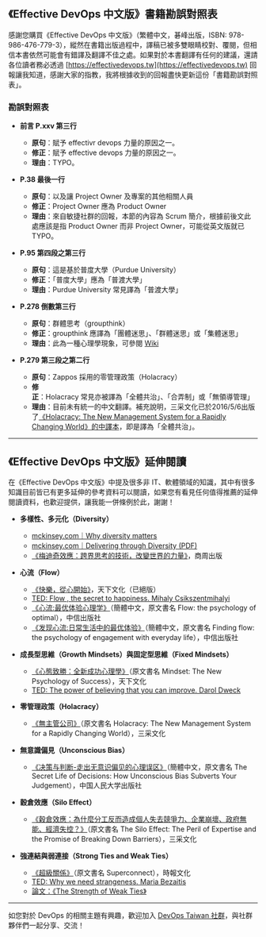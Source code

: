 ## 《Effective DevOps 中文版》書籍勘誤對照表

感謝您購買《Effective DevOps 中文版》（繁體中文，碁峰出版，ISBN: 978-986-476-779-3），縱然在書籍出版過程中，譯稿已被多雙眼睛校對、覆閱，但相信本書依然可能會有錯譯及翻譯不佳之處。如果對於本書翻譯有任何的建議，還請各位讀者務必透過 [https://effectivedevops.tw](https://effectivedevops.tw) 回報讓我知道，感謝大家的指教，我將根據收到的回報盡快更新這份「書籍勘誤對照表」。

### 勘誤對照表

* **前言 P.xxv 第三行**
  * **原句**：賦予 effectivr devops 力量的原因之一。
  * **修正**：賦予 effective devops 力量的原因之一。
  * **理由**：TYPO。

* **P.38 最後一行**
  * **原句**：以及讓 Project Owner 及專案的其他相關人員
  * **修正**：Project Owner 應為 Product Owner 
  * **理由**：來自敏捷社群的回報，本節的內容為 Scrum 簡介，根據前後文此處應該是指 Product Owner 而非 Project Owner，可能從英文版就已 TYPO。

* **P.95 第四段之第三行**
  * **原句**：這是基於普度大學（Purdue University）
  * **修正**：「普度大學」應為「普渡大學」
  * **理由**：Purdue University 常見譯為「普渡大學」

* **P.278 倒數第三行**
  * **原句**：群體思考（groupthink）
  * **修正**：groupthink 應譯為「團體迷思」、「群體迷思」或「集體迷思」
  * **理由**：此為一種心理學現象，可參閱 [Wiki](https://zh.wikipedia.org/zh-tw/%E5%9C%98%E9%AB%94%E8%BF%B7%E6%80%9D)

* **P.279 第三段之第二行**
  * **原句**：Zappos 採用的零管理政策（Holacracy）
  * **修正**：Holacracy 常見亦被譯為「全體共治」、「合弄制」或「無領導管理」
  * **理由**：目前未有統一的中文翻譯。補充說明，三采文化已於2016/5/6出版了[《Holacracy: The New Management System for a Rapidly Changing World》的中譯本](https://www.suncolor.com.tw/BookPage.aspx?bokno=109010101037)，即是譯為「全體共治」。


------

## 《Effective DevOps 中文版》延伸閱讀

在《Effective DevOps 中文版》中提及很多非 IT、軟體領域的知識，其中有很多知識目前皆已有更多延伸的參考資料可以閱讀，如果您有看見任何值得推薦的延伸閱讀資料，也歡迎提供，讓我能一併條例於此，謝謝！

* **多樣性、多元化（Diversity）**
  * [mckinsey.com｜Why diversity matters](https://www.mckinsey.com/business-functions/organization/our-insights/why-diversity-matters)
  * [mckinsey.com｜Delivering through Diversity (PDF)](https://www.mckinsey.com/~/media/mckinsey/business%20functions/organization/our%20insights/delivering%20through%20diversity/delivering-through-diversity_full-report.ashx)
  * [《梅迪奇效應：跨界思考的技術，改變世界的力量》](http://www.cite.com.tw/book?id=76797)，商周出版

* **心流（Flow）**
  * [《快樂，從心開始》](https://bookzone.cwgv.com.tw/books/details/BBP026X)，天下文化（已絕版）
  * [TED: Flow , the secret to happiness. Mihaly Csikszentmihalyi](https://www.ted.com/talks/mihaly_csikszentmihalyi_on_flow?language=zh-tw)
  * [《心流:最优体验心理学》](https://www.amazon.cn/dp/B0772BTKQT)（簡體中文，原文書名 Flow: the psychology of optimal），中信出版社
  * [《发现心流:日常生活中的最优体验》](https://www.amazon.cn/dp/B078B3YC8Q)（簡體中文，原文書名 Finding flow: the psychology of engagement with everyday life），中信出版社

* **成長型思維（Growth Mindsets）與固定型思維（Fixed Mindsets）**
  * [《心態致勝：全新成功心理學》](https://bookzone.cwgv.com.tw/books/details/BCB608)（原文書名 Mindset: The New Psychology of Success），天下文化
  * [TED: The power of believing that you can improve. Darol Dweck](https://www.ted.com/talks/carol_dweck_the_power_of_believing_that_you_can_improve?language=zh-tw)

* **零管理政策（Holacracy）**
  * [《無主管公司》](https://www.suncolor.com.tw/BookPage.aspx?bokno=109010101037)（原文書名 Holacracy: The New Management System for a Rapidly Changing World），三采文化

* **無意識偏見（Unconscious Bias）**
  * [《决策与判断-走出无意识偏见的心理误区》](http://www.crup.com.cn/Book/Detail?doi=899497cf-b134-4782-b763-f74da8417ce8&urltype=0)（簡體中文，原文書名 The Secret Life of Decisions: How Unconscious Bias Subverts Your Judgement），中国人民大学出版社

* **穀倉效應（Silo Effect）**
  * [《穀倉效應：為什麼分工反而造成個人失去競爭力、企業崩壞、政府無能、經濟失控？》](https://www.suncolor.com.tw/BookPage.aspx?bokno=109010101035)（原文書名 The Silo Effect: The Peril of Expertise and the Promise of Breaking Down Barriers），三采文化

* **強連結與弱連接（Strong Ties and Weak Ties）**
  * [《超級關係》](http://www.readingtimes.com.tw/ReadingTimes/ProductPage.aspx?gp=productdetail&cid=rtbe(SellItems)&id=BE0178&code=auto)（原文書名 Superconnect），時報文化
  * [TED: Why we need strangeness. Maria Bezaitis](https://www.ted.com/talks/maria_bezaitis_the_surprising_need_for_strangeness/transcript)
  * [論文：《The Strength of Weak Ties》](https://www.jstor.org/stable/2776392?seq=1#page_scan_tab_contents)


------

如您對於 DevOps 的相關主題有興趣，歡迎加入 [DevOps Taiwan 社群](https://devopstw.club)，與社群夥伴們一起分享、交流！


